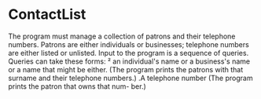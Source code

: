 # ContactList
The program must manage a collection of patrons and their telephone numbers. Patrons are either individuals or businesses; telephone numbers are either listed or unlisted. Input to the program is a sequence of queries. Queries can take these forms: ² an individual's name or a business's name or a name that might be either. (The program prints the patrons with that surname and their telephone numbers.) .A telephone number (The program prints the patron that owns that num- ber.)
